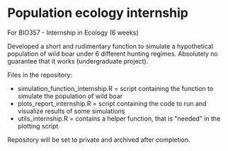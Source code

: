 # Population ecology internship

For BIO357 - Internship in Ecology (6 weeks)

Developed a short and rudimentary function to simulate a hypothetical population of wild boar under 6 different hunting regimes.
Absolutely no guarantee that it works (undergraduate project). 

Files in the repository:
- simulation_function_internship.R = script containing the function to simulate the population of wild boar
- plots_report_internship.R = script containing the code to run and visualize results of some simulations
- utils_internship.R = contains a helper function, that is "needed" in the plotting script

Repository will be set to private and archived after completion.